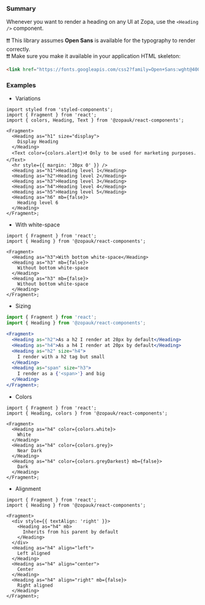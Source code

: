### Summary

Whenever you want to render a heading on any UI at Zopa, use the `<Heading />` component.

❗❗️ This library assumes **Open Sans** is available for the typography to render correctly.  
❗❗️ Make sure you make it available in your application HTML skeleton:

```html
<link href="https://fonts.googleapis.com/css2?family=Open+Sans:wght@400;600;700;800&display=swap" rel="stylesheet" />
```

### Examples

- Variations

```tsx
import styled from 'styled-components';
import { Fragment } from 'react';
import { colors, Heading, Text } from '@zopauk/react-components';

<Fragment>
  <Heading as="h1" size="display">
    Display Heading
  </Heading>
  <Text color={colors.alert}>❗️ Only to be used for marketing purposes.</Text>
  <hr style={{ margin: '30px 0' }} />
  <Heading as="h1">Heading level 1</Heading>
  <Heading as="h2">Heading level 2</Heading>
  <Heading as="h3">Heading level 3</Heading>
  <Heading as="h4">Heading level 4</Heading>
  <Heading as="h5">Heading level 5</Heading>
  <Heading as="h6" mb={false}>
    Heading level 6
  </Heading>
</Fragment>;
```

- With white-space

```tsx
import { Fragment } from 'react';
import { Heading } from '@zopauk/react-components';

<Fragment>
  <Heading as="h3">With bottom white-space</Heading>
  <Heading as="h3" mb={false}>
    Without bottom white-space
  </Heading>
  <Heading as="h3" mb={false}>
    Without bottom white-space
  </Heading>
</Fragment>;
```

- Sizing

```jsx
import { Fragment } from 'react';
import { Heading } from '@zopauk/react-components';

<Fragment>
  <Heading as="h2">As a h2 I render at 28px by default</Heading>
  <Heading as="h4">As a h4 I render at 20px by default</Heading>
  <Heading as="h2" size="h4">
    I render with a h2 tag but small
  </Heading>
  <Heading as="span" size="h3">
    I render as a {'<span>'} and big
  </Heading>
</Fragment>;
```

- Colors

```tsx { "props": { "style": { "backgroundColor": "rgb(244, 248, 246)", "border": "none" } } }
import { Fragment } from 'react';
import { Heading, colors } from '@zopauk/react-components';

<Fragment>
  <Heading as="h4" color={colors.white}>
    White
  </Heading>
  <Heading as="h4" color={colors.grey}>
    Near Dark
  </Heading>
  <Heading as="h4" color={colors.greyDarkest} mb={false}>
    Dark
  </Heading>
</Fragment>;
```

- Alignment

```tsx
import { Fragment } from 'react';
import { Heading } from '@zopauk/react-components';

<Fragment>
  <div style={{ textAlign: 'right' }}>
    <Heading as="h4" mb>
      Inherits from his parent by default
    </Heading>
  </div>
  <Heading as="h4" align="left">
    Left aligned
  </Heading>
  <Heading as="h4" align="center">
    Center
  </Heading>
  <Heading as="h4" align="right" mb={false}>
    Right aligned
  </Heading>
</Fragment>;
```

